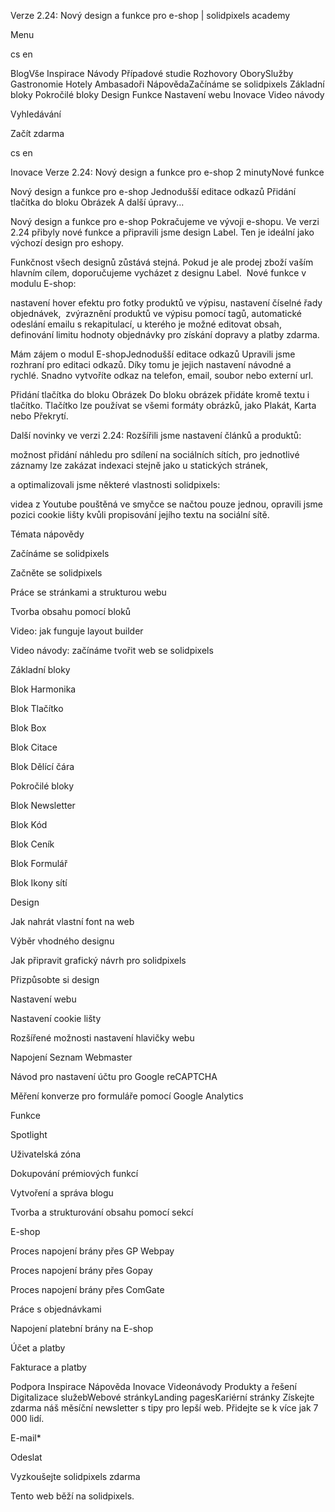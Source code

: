 <p>Verze 2.24: Nový design a funkce pro e-shop | solidpixels academy</p>
<p>Menu</p>
<p>cs en</p>
<p>BlogVše Inspirace Návody Případové studie Rozhovory OborySlužby Gastronomie Hotely Ambasadoři NápovědaZačínáme se solidpixels Základní bloky Pokročilé bloky Design Funkce Nastavení webu Inovace Video návody</p>
<p>Vyhledávání</p>
<p>Začít zdarma</p>
<p>cs en</p>
<p>Inovace
Verze 2.24: Nový design a funkce pro e-shop
2 minutyNové funkce</p>
<p>Nový design a funkce pro e-shop
Jednodušší editace odkazů
Přidání tlačítka do bloku Obrázek
A další úpravy...</p>
<p>Nový design a funkce pro e-shop
Pokračujeme ve vývoji e-shopu. Ve verzi 2.24 přibyly nové funkce a připravili jsme design Label. Ten je ideální jako výchozí design pro eshopy. </p>
<p>Funkčnost všech designů zůstává stejná. Pokud je ale prodej zboží vaším hlavním cílem, doporučujeme vycházet z designu Label. 
Nové funkce v modulu E-shop:</p>
<p>nastavení hover efektu pro fotky produktů ve výpisu,
nastavení číselné řady objednávek, 
zvýraznění produktů ve výpisu pomocí tagů,
automatické odeslání emailu s rekapitulací, u kterého je možné editovat obsah,
definování limitu hodnoty objednávky pro získání dopravy a platby zdarma.</p>
<p>Mám zájem o modul E-shopJednodušší editace odkazů
Upravili jsme rozhraní pro editaci odkazů. Díky tomu je jejich nastavení návodné a rychlé. Snadno vytvoříte odkaz na telefon, email, soubor nebo externí url.</p>
<p>Přidání tlačítka do bloku Obrázek
Do bloku obrázek přidáte kromě textu i tlačítko. Tlačítko lze používat se všemi formáty obrázků, jako Plakát, Karta nebo Překrytí. </p>
<p>Další novinky ve verzi 2.24:
Rozšířili jsme nastavení článků a produktů:</p>
<p>možnost přidání náhledu pro sdílení na sociálních sítích,
pro jednotlivé záznamy lze zakázat indexaci stejně jako u statických stránek,</p>
<p>a optimalizovali jsme některé vlastnosti solidpixels:</p>
<p>videa z Youtube pouštěná ve smyčce se načtou pouze jednou,
opravili jsme pozici cookie lišty kvůli propisování jejího textu na sociální sítě. </p>
<p>Témata nápovědy</p>
<p>Začínáme se solidpixels</p>
<p>Začněte se solidpixels</p>
<p>Práce se stránkami a strukturou webu</p>
<p>Tvorba obsahu pomocí bloků</p>
<p>Video: jak funguje layout builder </p>
<p>Video návody: začínáme tvořit web se solidpixels</p>
<p>Základní bloky</p>
<p>Blok Harmonika</p>
<p>Blok Tlačítko</p>
<p>Blok Box</p>
<p>Blok Citace</p>
<p>Blok Dělící čára</p>
<p>Pokročilé bloky</p>
<p>Blok Newsletter</p>
<p>Blok Kód</p>
<p>Blok Ceník</p>
<p>Blok Formulář</p>
<p>Blok Ikony sítí</p>
<p>Design</p>
<p>Jak nahrát vlastní font na web</p>
<p>Výběr vhodného designu</p>
<p>Jak připravit grafický návrh pro solidpixels</p>
<p>Přizpůsobte si design</p>
<p>Nastavení webu</p>
<p>Nastavení cookie lišty</p>
<p>Rozšířené možnosti nastavení hlavičky webu</p>
<p>Napojení Seznam Webmaster</p>
<p>Návod pro nastavení účtu pro Google reCAPTCHA</p>
<p>Měření konverze pro formuláře pomocí Google Analytics</p>
<p>Funkce</p>
<p>Spotlight</p>
<p>Uživatelská zóna</p>
<p>Dokupování prémiových funkcí</p>
<p>Vytvoření a správa blogu</p>
<p>Tvorba a strukturování obsahu pomocí sekcí</p>
<p>E-shop</p>
<p>Proces napojení brány přes GP Webpay</p>
<p>Proces napojení brány přes Gopay</p>
<p>Proces napojení brány přes ComGate</p>
<p>Práce s objednávkami</p>
<p>Napojení platební brány na E-shop</p>
<p>Účet a platby</p>
<p>Fakturace a platby</p>
<p>Podpora
 Inspirace
Nápověda
Inovace
Videonávody
 Produkty a řešení
 Digitalizace služebWebové stránkyLanding pagesKariérní stránky Získejte zdarma náš měsíční newsletter s tipy pro lepší web. Přidejte se k více jak 7 000 lidí.</p>
<p>E-mail*</p>
<p>Odeslat</p>
<p>Vyzkoušejte solidpixels zdarma</p>
<p>Tento web běží na solidpixels.</p>